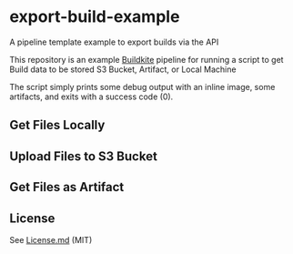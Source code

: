 # export-build-example
A pipeline template example to export builds via the API

This repository is an example [Buildkite](https://buildkite.com/) pipeline for running a script to get Build data to be stored S3 Bucket, Artifact, or Local Machine 

The script simply prints some debug output with an inline image, some artifacts, and exits with a success code (0).

## Get Files Locally

## Upload Files to S3 Bucket


## Get Files as Artifact

## License

See [License.md](License.md) (MIT)
